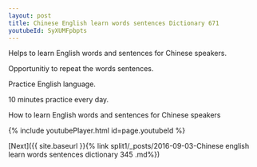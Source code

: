 ```yaml
---
layout: post
title: Chinese English learn words sentences Dictionary 671 
youtubeId: SyXUMFpbpts
---
```

 
 
Helps to learn English words and sentences for Chinese speakers.

Opportunitiy to repeat the words sentences. 

Practice English language. 
 
10 minutes practice every day. 
 
How to learn English words and sentences for Chinese speakers 
 
{% include youtubePlayer.html id=page.youtubeId %}
 
 
[Next]({{ site.baseurl }}{% link  split1/_posts/2016-09-03-Chinese english learn words sentences dictionary 345 .md%})
 
